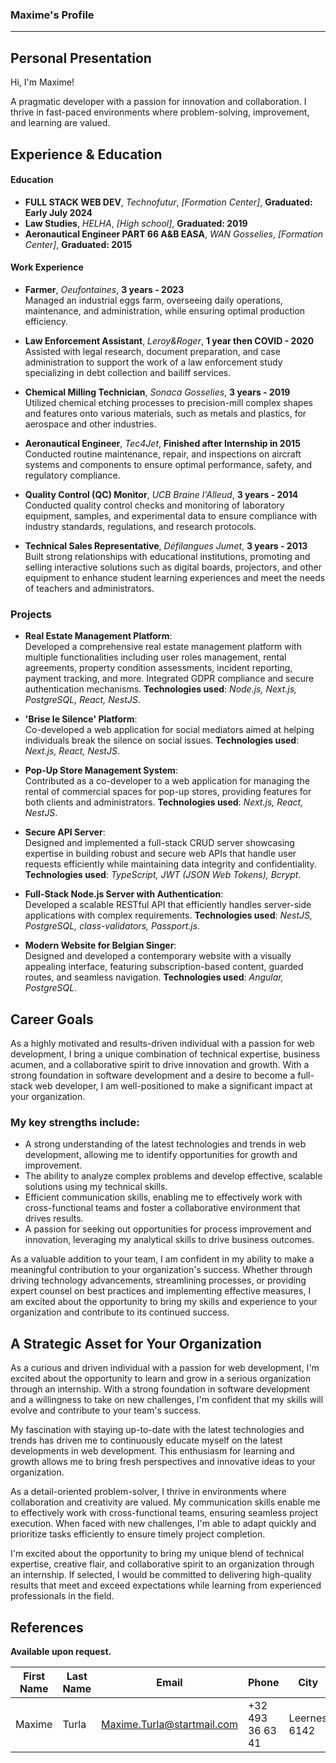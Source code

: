 ### Maxime's Profile

___________

## Personal Presentation

Hi, I'm Maxime!

A pragmatic developer with a passion for innovation and collaboration. I thrive in fast-paced environments where problem-solving, improvement, and learning are valued.

## Experience & Education

#### **Education**

- **FULL STACK WEB DEV**, *Technofutur*, *[Formation Center]*, **Graduated: Early July  2024**
- **Law Studies**, *HELHA*, *[High school]*, **Graduated: 2019**
- **Aeronautical Engineer PART 66 A&B EASA**, *WAN Gosselies*, *[Formation Center]*, **Graduated: 2015**

#### **Work Experience**

- **Farmer**, *Oeufontaines*, **3 years - 2023**  
  Managed an industrial eggs farm, overseeing daily operations, maintenance, and administration, while ensuring optimal production efficiency.
  
- **Law Enforcement Assistant**, *Leroy&Roger*, **1 year then COVID - 2020**  
  Assisted with legal research, document preparation, and case administration to support the work of a law enforcement study specializing in debt collection and bailiff services.
  
- **Chemical Milling Technician**, *Sonaca Gosselies*, **3 years - 2019**  
  Utilized chemical etching processes to precision-mill complex shapes and features onto various materials, such as metals and plastics, for aerospace and other industries.
  
- **Aeronautical Engineer**, *Tec4Jet*, **Finished after Internship in 2015**  
  Conducted routine maintenance, repair, and inspections on aircraft systems and components to ensure optimal performance, safety, and regulatory compliance.
  
- **Quality Control (QC) Monitor**, *UCB Braine l'Alleud*, **3 years - 2014**  
  Conducted quality control checks and monitoring of laboratory equipment, samples, and experimental data to ensure compliance with industry standards, regulations, and research protocols.
  
- **Technical Sales Representative**, *Défilangues Jumet*, **3 years - 2013**  
  Built strong relationships with educational institutions, promoting and selling interactive solutions such as digital boards, projectors, and other equipment to enhance student learning experiences and meet the needs of teachers and administrators.

### **Projects**

- **Real Estate Management Platform**:  
  Developed a comprehensive real estate management platform with multiple functionalities including user roles management, rental agreements, property condition assessments, incident reporting, payment tracking, and more. Integrated GDPR compliance and secure authentication mechanisms. **Technologies used**: *Node.js, Next.js, PostgreSQL, React, NestJS*.

- **'Brise le Silence' Platform**:  
  Co-developed a web application for social mediators aimed at helping individuals break the silence on social issues. **Technologies used**: *Next.js, React, NestJS*.

- **Pop-Up Store Management System**:  
  Contributed as a co-developer to a web application for managing the rental of commercial spaces for pop-up stores, providing features for both clients and administrators. **Technologies used**: *Next.js, React, NestJS*.

- **Secure API Server**:  
  Designed and implemented a full-stack CRUD server showcasing expertise in building robust and secure web APIs that handle user requests efficiently while maintaining data integrity and confidentiality. **Technologies used**: *TypeScript, JWT (JSON Web Tokens), Bcrypt*.

- **Full-Stack Node.js Server with Authentication**:  
  Developed a scalable RESTful API that efficiently handles server-side applications with complex requirements. **Technologies used**: *NestJS, PostgreSQL, class-validators, Passport.js*.

- **Modern Website for Belgian Singer**:  
  Designed and developed a contemporary website with a visually appealing interface, featuring subscription-based content, guarded routes, and seamless navigation. **Technologies used**: *Angular, PostgreSQL*.

## Career Goals

As a highly motivated and results-driven individual with a passion for web development, I bring a unique combination of technical expertise, business acumen, and a collaborative spirit to drive innovation and growth. With a strong foundation in software development and a desire to become a full-stack web developer, I am well-positioned to make a significant impact at your organization.

### **My key strengths include:**

- A strong understanding of the latest technologies and trends in web development, allowing me to identify opportunities for growth and improvement.
- The ability to analyze complex problems and develop effective, scalable solutions using my technical skills.
- Efficient communication skills, enabling me to effectively work with cross-functional teams and foster a collaborative environment that drives results.
- A passion for seeking out opportunities for process improvement and innovation, leveraging my analytical skills to drive business outcomes.

As a valuable addition to your team, I am confident in my ability to make a meaningful contribution to your organization's success. Whether through driving technology advancements, streamlining processes, or providing expert counsel on best practices and implementing effective measures, I am excited about the opportunity to bring my skills and experience to your organization and contribute to its continued success.

## A Strategic Asset for Your Organization

As a curious and driven individual with a passion for web development, I'm excited about the opportunity to learn and grow in a serious organization through an internship. With a strong foundation in software development and a willingness to take on new challenges, I'm confident that my skills will evolve and contribute to your team's success.

My fascination with staying up-to-date with the latest technologies and trends has driven me to continuously educate myself on the latest developments in web development. This enthusiasm for learning and growth allows me to bring fresh perspectives and innovative ideas to your organization.

As a detail-oriented problem-solver, I thrive in environments where collaboration and creativity are valued. My communication skills enable me to effectively work with cross-functional teams, ensuring seamless project execution. When faced with new challenges, I'm able to adapt quickly and prioritize tasks efficiently to ensure timely project completion.

I'm excited about the opportunity to bring my unique blend of technical expertise, creative flair, and collaborative spirit to an organization through an internship. If selected, I would be committed to delivering high-quality results that meet and exceed expectations while learning from experienced professionals in the field.

## **References**

**Available upon request.**

| First Name | Last Name | Email                      | Phone            | City         |
| ---------- | --------- | -------------------------- | ---------------- | ------------ |
| Maxime     | Turla     | Maxime.Turla@startmail.com | +32 493 36 63 41 | Leernes 6142 |

